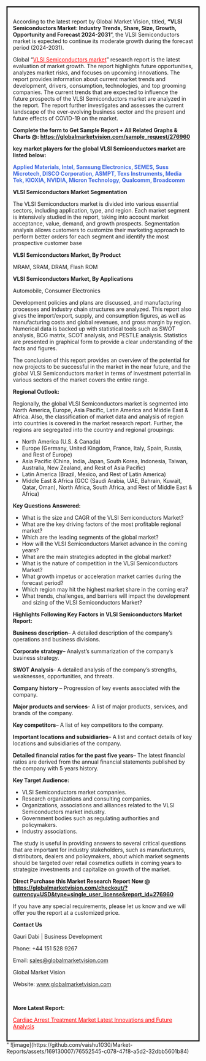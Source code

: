 <div style='border: 3px solid black; padding: 1em;'>

According to the latest report by Global Market Vision, titled, <strong>“VLSI Semiconductors Market: Industry Trends, Share, Size, Growth, Opportunity and Forecast 2024-2031</strong>“, the VLSI Semiconductors market is expected to continue its moderate growth during the forecast period (2024-2031).

Global “<a style='color: #ff0000;' href='https://globalmarketvision.com/reports/global-vlsi-semiconductors-market/276960'>VLSI Semiconductors market</a>” research report is the latest evaluation of market growth. The report highlights future opportunities, analyzes market risks, and focuses on upcoming innovations. The report provides information about current market trends and development, drivers, consumption, technologies, and top grooming companies. The current trends that are expected to influence the future prospects of the VLSI Semiconductors market are analyzed in the report. The report further investigates and assesses the current landscape of the ever-evolving business sector and the present and future effects of COVID-19 on the market.

<strong>Complete the form to Get Sample Report + All Related Graphs &amp; Charts @: <a style='color: #ff0000;' href='https://globalmarketvision.com/sample_request/276960?utm_source=linkedinPulse&utm_medium=SN&utm_campaign=SN'><strong>https://globalmarketvision.com/sample_request/276960</strong></a></strong>

<strong>key market players for the global VLSI Semiconductors market are listed below:</strong>

<strong style='color: #4169e1;'>Applied Materials, Intel, Samsung Electronics, SEMES, Suss Microtech, DISCO Corporation, ASMPT, Texs Instruments, Media Tek, KIOXIA, NVIDIA, Micron Technology, Qualcomm, Broadcomm</strong>

<strong>VLSI Semiconductors Market Segmentation</strong>

The VLSI Semiconductors market is divided into various essential sectors, including application, type, and region. Each market segment is intensively studied in the report, taking into account market acceptance, value, demand, and growth prospects. Segmentation analysis allows customers to customize their marketing approach to perform better orders for each segment and identify the most prospective customer base

<strong>VLSI Semiconductors Market, By Product</strong>

MRAM, SRAM, DRAM, Flash ROM

<strong>VLSI Semiconductors Market, By Applications</strong>

Automobile, Consumer Electronics

Development policies and plans are discussed, and manufacturing processes and industry chain structures are analyzed. This report also gives the import/export, supply, and consumption figures, as well as manufacturing costs and global revenues, and gross margin by region. Numerical data is backed up with statistical tools such as SWOT analysis, BCG matrix, SCOT analysis, and PESTLE analysis. Statistics are presented in graphical form to provide a clear understanding of the facts and figures.

The conclusion of this report provides an overview of the potential for new projects to be successful in the market in the near future, and the global VLSI Semiconductors market in terms of investment potential in various sectors of the market covers the entire range.

<strong>Regional Outlook:</strong>

Regionally, the global VLSI Semiconductors market is segmented into North America, Europe, Asia Pacific, Latin America and Middle East &amp; Africa. Also, the classification of market data and analysis of region into countries is covered in the market research report. Further, the regions are segregated into the country and regional groupings:
<ul>
  <li>North America (U.S. &amp; Canada)</li>
  <li>Europe (Germany, United Kingdom, France, Italy, Spain, Russia, and Rest of Europe)</li>
  <li>Asia Pacific (China, India, Japan, South Korea, Indonesia, Taiwan, Australia, New Zealand, and Rest of Asia Pacific)</li>
  <li>Latin America (Brazil, Mexico, and Rest of Latin America)</li>
  <li>Middle East &amp; Africa (GCC (Saudi Arabia, UAE, Bahrain, Kuwait, Qatar, Oman), North Africa, South Africa, and Rest of Middle East &amp; Africa)</li>
</ul>
<strong>Key Questions Answered:</strong>
<ul>
  <li>What is the size and CAGR of the VLSI Semiconductors Market?</li>
  <li>What are the key driving factors of the most profitable regional market?</li>
  <li>Which are the leading segments of the global market?</li>
  <li>How will the VLSI Semiconductors Market advance in the coming years?</li>
  <li>What are the main strategies adopted in the global market?</li>
  <li>What is the nature of competition in the VLSI Semiconductors Market?</li>
  <li>What growth impetus or acceleration market carries during the forecast period?</li>
  <li>Which region may hit the highest market share in the coming era?</li>
  <li>What trends, challenges, and barriers will impact the development and sizing of the VLSI Semiconductors Market?</li>
</ul>
<strong>Highlights Following Key Factors in VLSI Semiconductors Market Report:</strong>

<strong>Business description</strong>– A detailed description of the company’s operations and business divisions.

<strong>Corporate strategy</strong>– Analyst’s summarization of the company’s business strategy.

<strong>SWOT Analysis</strong>- A detailed analysis of the company’s strengths, weaknesses, opportunities, and threats.

<strong>Company history</strong> – Progression of key events associated with the company.

<strong>Major products and services</strong>- A list of major products, services, and brands of the company.

<strong>Key competitors</strong>– A list of key competitors to the company.

<strong>Important locations and subsidiaries</strong>– A list and contact details of key locations and subsidiaries of the company.

<strong>Detailed financial ratios for the past five years</strong>– The latest financial ratios are derived from the annual financial statements published by the company with 5 years history.

<strong>Key Target Audience:</strong>
<ul>
  <li>VLSI Semiconductors market companies.</li>
  <li>Research organizations and consulting companies.</li>
  <li>Organizations, associations and alliances related to the VLSI Semiconductors market industry.</li>
  <li>Government bodies such as regulating authorities and policymakers.</li>
  <li>Industry associations.</li>
</ul>
The study is useful in providing answers to several critical questions that are important for industry stakeholders, such as manufacturers, distributors, dealers and policymakers, about which market segments should be targeted over retail cosmetics outlets in coming years to strategize investments and capitalize on growth of the market.

<strong>Direct Purchase this Market Research Report Now @ </strong><strong><a style='color: #ff0000;' href='https://globalmarketvision.com/checkout/?currency=USD&type=single_user_license&report_id=276960?utm_source=linkedinPulse&utm_medium=SN&utm_campaign=SN'><strong>https://globalmarketvision.com/checkout/?currency=USD&type=single_user_license&report_id=276960</strong></a></strong>

If you have any special requirements, please let us know and we will offer you the report at a customized price.
<p id='ember58' class='ember-view reader-content-blocks__paragraph'><strong>Contact Us</strong></p>
<p id='ember59' class='ember-view reader-content-blocks__paragraph'>Gauri Dabi | Business Development</p>
<p id='ember60' class='ember-view reader-content-blocks__paragraph'>Phone: +44 151 528 9267</p>
Email: <a href='mailto:sales@globalmarketvision.com'>sales@globalmarketvision.com</a>

Global Market Vision

Website: <a href='http://www.globalmarketvision.com'>www.globalmarketvision.com</a>

&nbsp;

<strong>More Latest Report:</strong>

<a style='color: #ff0000;' href='https://medium.com/@rucharoy818/cardiac-arrest-treatment-market-latest-innovations-and-future-analysis-0f272412b33d'>Cardiac Arrest Treatment Market Latest Innovations and Future Analysis</a>

</div>"
![image](https://github.com/vaishu1030/Market-Reports/assets/169130007/76552545-c078-47f8-a5d2-32dbb5601b84)
